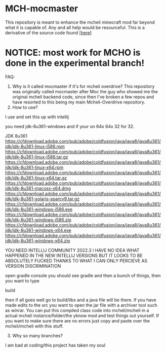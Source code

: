 # MCH-mocmaster

This repository is meant to enhance the mcheli minecraft mod far beyond what it is capable of. Any and all help would be resourceful. This is a derivative of the source code found [[here](https://github.com/RagexPrince683/MCH-defaultmaster)] 

# NOTICE: most work for MCHO is done in the experimental branch!



FAQ:
1. Why is it called mocmaster if it's for mcheli overdrive?
This repository was originally called mocmaster after Moc the guy who showed me the original mcheli backend code, since then I've broken a few repos and have resorted to this being my main Mcheli-Overdrive repository.
2. How to use?
   
I use and set this up with intellij

you need jdk-8u361-windows and if your on 64x 64x 32 for 32.

JDK 8u361
https://cfdownload.adobe.com/pub/adobe/coldfusion/java/java8/java8u361/jdk/jdk-8u361-linux-i586.rpm
https://cfdownload.adobe.com/pub/adobe/coldfusion/java/java8/java8u361/jdk/jdk-8u361-linux-i586.tar.gz
https://cfdownload.adobe.com/pub/adobe/coldfusion/java/java8/java8u361/jdk/jdk-8u361-linux-x64.rpm
https://cfdownload.adobe.com/pub/adobe/coldfusion/java/java8/java8u361/jdk/jdk-8u361-linux-x64.tar.gz
https://cfdownload.adobe.com/pub/adobe/coldfusion/java/java8/java8u361/jdk/jdk-8u361-macosx-x64.dmg
https://cfdownload.adobe.com/pub/adobe/coldfusion/java/java8/java8u361/jdk/jdk-8u361-solaris-sparcv9.tar.gz
https://cfdownload.adobe.com/pub/adobe/coldfusion/java/java8/java8u361/jdk/jdk-8u361-windows-i586.exe
https://cfdownload.adobe.com/pub/adobe/coldfusion/java/java8/java8u361/jdk/jdk-8u361-windows-i586.zip
https://cfdownload.adobe.com/pub/adobe/coldfusion/java/java8/java8u361/jdk/jdk-8u361-windows-x64.exe
https://cfdownload.adobe.com/pub/adobe/coldfusion/java/java8/java8u361/jdk/jdk-8u361-windows-x64.zip

YOU NEED INTELLIJ COMMUNITY 2022.3 I HAVE NO IDEA WHAT HAPPENED IN THE NEW INTELLIJ VERSIONS BUT IT LOOKS TO BE ABSOLUTELY FUCKED THANKS TO WHAT I CAN ONLY PERCIEVE AS VERSION DISCRIMINATION


open gradle console you should see gradle and then a bunch of things, then you want to type

build

then if all goes well go to build/libs and a java file will be there. If you have made edits to the src you want to open the jar file with a archiver tool such as winrar. You can put this compiled class code into mcheli/mcheli in a actual mcheli instance/folder/the yknow mod and test things out yourself. If you want to make sure there are no errors just copy and paste over the mcheli/mcheli with this stuff.
   
3. Why so many branches?

I am bad at coding/this project has taken my soul
